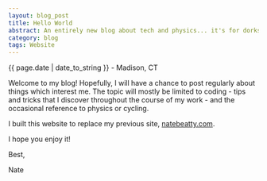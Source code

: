 ```yaml
---
layout: blog_post
title: Hello World
abstract: An entirely new blog about tech and physics... it's for dorks.
category: blog
tags: Website
---
```


{{ page.date | date_to_string }} - Madison, CT

<!---
Post content goes here.
-->

Welcome to my blog! Hopefully, I will have a chance to post regularly about things which interest me. The topic will mostly be limited to coding - tips and tricks that I discover throughout the course of my work - and the occasional reference to physics or cycling.

I built this website to replace my previous site, [natebeatty.com](http://natebeatty.com).

I hope you enjoy it!

Best,

Nate